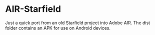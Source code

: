 AIR-Starfield
=============

Just a quick port from an old Starfield project into Adobe AIR.  The dist folder contains an APK for use on Android devices.
